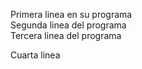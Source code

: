 Primera linea en su programa  
Segunda linea del programa  
Tercera linea del programa  

Cuarta linea  
